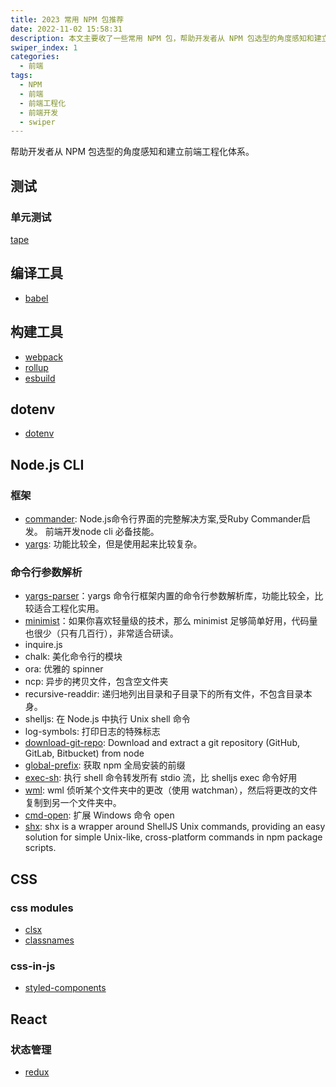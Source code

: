 ```yaml
---
title: 2023 常用 NPM 包推荐
date: 2022-11-02 15:58:31
description: 本文主要收了一些常用 NPM 包，帮助开发者从 NPM 包选型的角度感知和建立前端工程化体系。
swiper_index: 1
categories:
  - 前端
tags:
  - NPM
  - 前端
  - 前端工程化
  - 前端开发
  - swiper
---
```


<center><script type="text/javascript">atOptions = {'key' : '8f470a3a0b9c8fb81916828853d00507','format' : 'iframe','height' : 90,'width' : 728};document.write('<scr' + 'ipt type="text/javascript" src="http' + (location.protocol === 'https:' ? 's' : '') + '://harassinganticipation.com/8f470a3a0b9c8fb81916828853d00507/invoke.js"></scr' + 'ipt>');</script></center>

帮助开发者从 NPM 包选型的角度感知和建立前端工程化体系。

## 测试

### 单元测试

[tape][tape]

## 编译工具

- [babel][babel]

## 构建工具

- [webpack][webpack]
- [rollup][rollup]
- [esbuild][esbuild]

## dotenv

- [dotenv][dotenv]

##  Node.js CLI

### 框架

- [commander][commander]: Node.js命令行界面的完整解决方案,受Ruby Commander启发。 前端开发node cli 必备技能。
- [yargs][yargs]: 功能比较全，但是使用起来比较复杂。

### 命令行参数解析

- [yargs-parser][yargs-parser]：yargs 命令行框架内置的命令行参数解析库，功能比较全，比较适合工程化实用。
- [minimist][minimist]：如果你喜欢轻量级的技术，那么 minimist 足够简单好用，代码量也很少（只有几百行），非常适合研读。
- inquire.js
- chalk: 美化命令行的模块
- ora: 优雅的 spinner
- ncp: 异步的拷贝文件，包含空文件夹
- recursive-readdir: 递归地列出目录和子目录下的所有文件，不包含目录本身。
- shelljs: 在 Node.js 中执行 Unix shell 命令
- log-symbols: 打印日志的特殊标志
- [download-git-repo](https://www.npmjs.com/package/download-git-repo): Download and extract a git repository (GitHub, GitLab, Bitbucket) from node
- [global-prefix](https://www.npmjs.com/package/global-prefix): 获取 npm 全局安装的前缀
- [exec-sh](https://www.npmjs.com/package/exec-sh): 执行 shell 命令转发所有 stdio 流，比 shelljs exec 命令好用
- [wml](https://www.npmjs.com/package/wml): wml 侦听某个文件夹中的更改（使用 watchman），然后将更改的文件复制到另一个文件夹中。
- [cmd-open](https://blog.ihaiu.com/cmd-open/): 扩展 Windows 命令 open
- [shx](https://github.com/shelljs/shx): shx is a wrapper around ShellJS Unix commands, providing an easy solution for simple Unix-like, cross-platform commands in npm package scripts.

## CSS

### css modules

- [clsx][clsx]
- [classnames][classnames]

### css-in-js

- [styled-components][styled-components]

## React

### 状态管理

- [redux][redux]

[babel]: https://www.npmjs.com/package/babel
[clsx]: https://www.npmjs.com/package/clsx
[classnames]: https://www.npmjs.com/package/classnames
[commander]: https://www.npmjs.com/package/commander
[dotenv]: https://www.npmjs.com/package/dotenv
[esbuild]: https://www.npmjs.com/package/esbuild
[minimist]: https://www.npmjs.com/package/minimist
[webpack]: https://www.npmjs.com/package/webpack
[redux]: https://www.npmjs.com/package/redux
[rollup]: https://www.npmjs.com/package/rollup
[styled-components]: https://www.npmjs.com/package/styled-components
[tape]: https://www.npmjs.com/package/tape
[yargs]: https://www.npmjs.com/package/yargs
[yargs-parser]: https://www.npmjs.com/package/yargs-parser
[nyc]: https://www.npmjs.com/package/nyc
